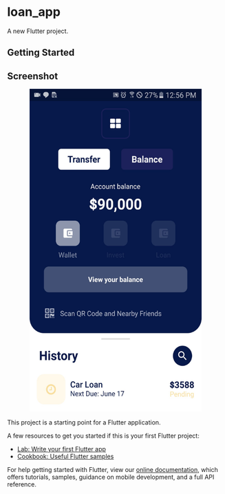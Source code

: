 # loan_app

A new Flutter project.

## Getting Started

## Screenshot
<div align="center">
    <img src="/ss/EbiORzeWoAsDzYF.jpeg" width="400px" height="750" /> 
</div>

This project is a starting point for a Flutter application.

A few resources to get you started if this is your first Flutter project:

- [Lab: Write your first Flutter app](https://flutter.dev/docs/get-started/codelab)
- [Cookbook: Useful Flutter samples](https://flutter.dev/docs/cookbook)

For help getting started with Flutter, view our
[online documentation](https://flutter.dev/docs), which offers tutorials,
samples, guidance on mobile development, and a full API reference.
